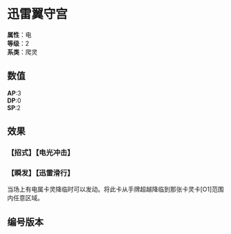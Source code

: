 <script setup>
let list = [
    { number: "SP01-012", url: "/packs/SP01" }
]
</script>

# 迅雷翼守宫

**属性**：电<br>
**等级**：2<br>
**系类**：爬灵

## 数值

**AP**:3<br>
**DP**:0<br>
**SP**:2

## 效果

### 【招式】【电光冲击】

### 【瞬发】【迅雷滑行】

当场上有电属卡灵降临时可以发动。将此卡从手牌超越降临到那张卡灵卡[O1]范围内任意区域。

## 编号版本

<CardNumberBox :list="list"/>